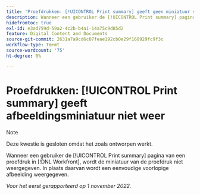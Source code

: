 ```yaml
---
title: 'Proefdrukken: [!UICONTROL Print summary] geeft geen miniatuur van afbeelding weer'''
description: Wanneer een gebruiker de [!UICONTROL Print summary] pagina van een proefdruk in [!DNL Workfront], wordt de miniatuur van de proefdruk niet weergegeven. In plaats daarvan wordt een eenvoudige voorlopige afbeelding weergegeven.
hidefromtoc: true
exl-id: e3ad759d-59a2-4c2b-b4a1-14a75c9d85d2
feature: Digital Content and Documents
source-git-commit: 2631a7a9cd6c07feae192cb0e29f168929fc9f3c
workflow-type: tm+mt
source-wordcount: '75'
ht-degree: 0%

---
```


# Proefdrukken: [!UICONTROL Print summary] geeft afbeeldingsminiatuur niet weer

<!--This is on both the WF and WFP TOCs-->

<!--This article is live by request-->

>[!NOTE]
>
>Deze kwestie is gesloten omdat het zoals ontworpen werkt.

Wanneer een gebruiker de [!UICONTROL Print summary] pagina van een proefdruk in [!DNL Workfront], wordt de miniatuur van de proefdruk niet weergegeven. In plaats daarvan wordt een eenvoudige voorlopige afbeelding weergegeven.

_Voor het eerst gerapporteerd op 1 november 2022._
